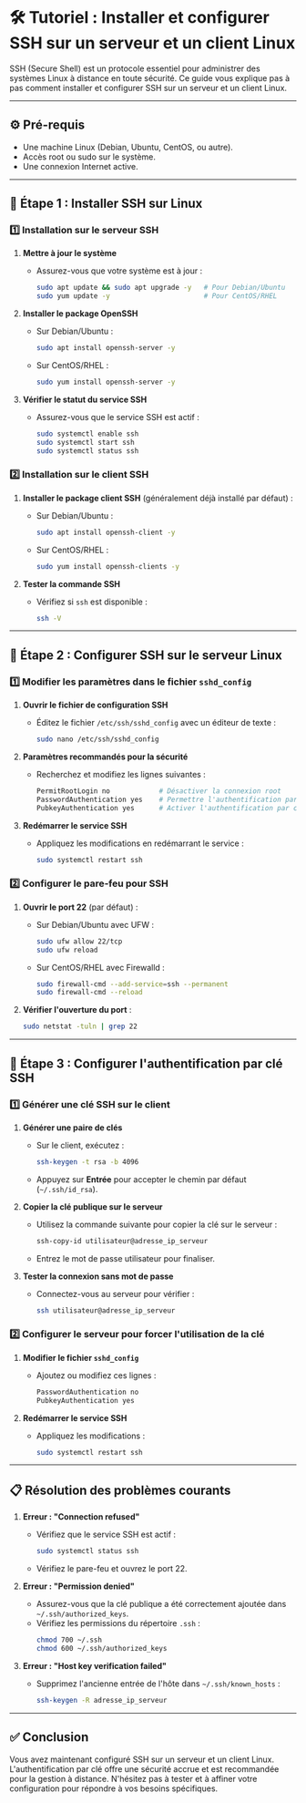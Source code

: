 # 🛠️ Tutoriel : Installer et configurer SSH sur un serveur et un client Linux

SSH (Secure Shell) est un protocole essentiel pour administrer des systèmes Linux à distance en toute sécurité. Ce guide vous explique pas à pas comment installer et configurer SSH sur un serveur et un client Linux.

---

## ⚙️ Pré-requis
- Une machine Linux (Debian, Ubuntu, CentOS, ou autre).
- Accès root ou sudo sur le système.
- Une connexion Internet active.

---

## 🚀 Étape 1 : Installer SSH sur Linux

### 1️⃣ Installation sur le serveur SSH

1. **Mettre à jour le système**
   - Assurez-vous que votre système est à jour :
     ```bash
     sudo apt update && sudo apt upgrade -y   # Pour Debian/Ubuntu
     sudo yum update -y                       # Pour CentOS/RHEL
     ```

2. **Installer le package OpenSSH**
   - Sur Debian/Ubuntu :
     ```bash
     sudo apt install openssh-server -y
     ```
   - Sur CentOS/RHEL :
     ```bash
     sudo yum install openssh-server -y
     ```

3. **Vérifier le statut du service SSH**
   - Assurez-vous que le service SSH est actif :
     ```bash
     sudo systemctl enable ssh
     sudo systemctl start ssh
     sudo systemctl status ssh
     ```

### 2️⃣ Installation sur le client SSH

1. **Installer le package client SSH** (généralement déjà installé par défaut) :
   - Sur Debian/Ubuntu :
     ```bash
     sudo apt install openssh-client -y
     ```
   - Sur CentOS/RHEL :
     ```bash
     sudo yum install openssh-clients -y
     ```

2. **Tester la commande SSH**
   - Vérifiez si `ssh` est disponible :
     ```bash
     ssh -V
     ```

---

## 🚀 Étape 2 : Configurer SSH sur le serveur Linux

### 1️⃣ Modifier les paramètres dans le fichier `sshd_config`

1. **Ouvrir le fichier de configuration SSH**
   - Éditez le fichier `/etc/ssh/sshd_config` avec un éditeur de texte :
     ```bash
     sudo nano /etc/ssh/sshd_config
     ```

2. **Paramètres recommandés pour la sécurité**
   - Recherchez et modifiez les lignes suivantes :
     ```bash
     PermitRootLogin no            # Désactiver la connexion root
     PasswordAuthentication yes    # Permettre l'authentification par mot de passe (ou "no" si clé SSH utilisée)
     PubkeyAuthentication yes      # Activer l'authentification par clé publique
     ```

3. **Redémarrer le service SSH**
   - Appliquez les modifications en redémarrant le service :
     ```bash
     sudo systemctl restart ssh
     ```

### 2️⃣ Configurer le pare-feu pour SSH

1. **Ouvrir le port 22** (par défaut) :
   - Sur Debian/Ubuntu avec UFW :
     ```bash
     sudo ufw allow 22/tcp
     sudo ufw reload
     ```
   - Sur CentOS/RHEL avec Firewalld :
     ```bash
     sudo firewall-cmd --add-service=ssh --permanent
     sudo firewall-cmd --reload
     ```

2. **Vérifier l'ouverture du port** :
   ```bash
   sudo netstat -tuln | grep 22
   ```

---

## 🚀 Étape 3 : Configurer l'authentification par clé SSH

### 1️⃣ Générer une clé SSH sur le client

1. **Générer une paire de clés**
   - Sur le client, exécutez :
     ```bash
     ssh-keygen -t rsa -b 4096
     ```
   - Appuyez sur **Entrée** pour accepter le chemin par défaut (`~/.ssh/id_rsa`).

2. **Copier la clé publique sur le serveur**
   - Utilisez la commande suivante pour copier la clé sur le serveur :
     ```bash
     ssh-copy-id utilisateur@adresse_ip_serveur
     ```
   - Entrez le mot de passe utilisateur pour finaliser.

3. **Tester la connexion sans mot de passe**
   - Connectez-vous au serveur pour vérifier :
     ```bash
     ssh utilisateur@adresse_ip_serveur
     ```

### 2️⃣ Configurer le serveur pour forcer l'utilisation de la clé

1. **Modifier le fichier `sshd_config`**
   - Ajoutez ou modifiez ces lignes :
     ```bash
     PasswordAuthentication no
     PubkeyAuthentication yes
     ```

2. **Redémarrer le service SSH**
   - Appliquez les modifications :
     ```bash
     sudo systemctl restart ssh
     ```

---

## 📋 Résolution des problèmes courants

1. **Erreur : "Connection refused"**
   - Vérifiez que le service SSH est actif :
     ```bash
     sudo systemctl status ssh
     ```
   - Vérifiez le pare-feu et ouvrez le port 22.

2. **Erreur : "Permission denied"**
   - Assurez-vous que la clé publique a été correctement ajoutée dans `~/.ssh/authorized_keys`.
   - Vérifiez les permissions du répertoire `.ssh` :
     ```bash
     chmod 700 ~/.ssh
     chmod 600 ~/.ssh/authorized_keys
     ```

3. **Erreur : "Host key verification failed"**
   - Supprimez l'ancienne entrée de l'hôte dans `~/.ssh/known_hosts` :
     ```bash
     ssh-keygen -R adresse_ip_serveur
     ```

---

## ✅ Conclusion

Vous avez maintenant configuré SSH sur un serveur et un client Linux. L'authentification par clé offre une sécurité accrue et est recommandée pour la gestion à distance. N'hésitez pas à tester et à affiner votre configuration pour répondre à vos besoins spécifiques.
